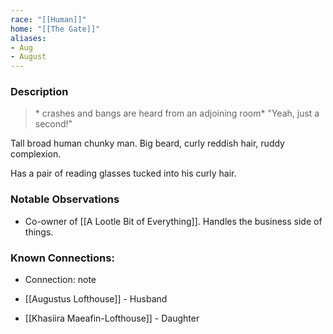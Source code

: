 ```yaml
---
race: "[[Human]]"
home: "[[The Gate]]"
aliases: 
- Aug
- August
---
```


### Description

> \* crashes and bangs are heard from an adjoining room\* "Yeah, just a second!"

Tall broad human chunky man. Big beard, curly reddish hair, ruddy complexion.

Has a pair of reading glasses tucked into his curly hair.

### Notable Observations

- Co-owner of [[A Lootle Bit of Everything]]. Handles the business side of things.

### Known Connections:
- Connection: note

- [[Augustus Lofthouse]] - Husband
- [[Khasiira Maeafin-Lofthouse]] - Daughter